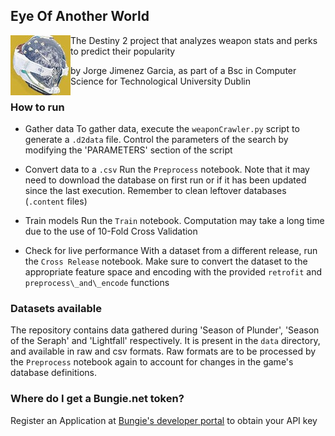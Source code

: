 
## Eye Of Another World
<img style="float: left;" src="icon.jpg">

The Destiny 2 project that analyzes weapon stats and perks to predict their popularity

by Jorge Jimenez Garcia, as part of a Bsc in Computer Science for Technological University Dublin</a> 

### How to run

* Gather data
	To gather data, execute the ```weaponCrawler.py``` script to generate a ```.d2data``` file. Control the parameters of the search by modifying the 'PARAMETERS' section of the script
	
* Convert data to a ```.csv```
	Run the ```Preprocess``` notebook. Note that it may need to download the database on first run or if it has been updated since the last execution. Remember to clean leftover databases (```.content``` files)
	
* Train models
	Run the ```Train``` notebook. Computation may take a long time due to the use of 10-Fold Cross Validation
	
* Check for live performance
	With a dataset from a different release, run the ```Cross Release``` notebook. Make sure to convert the dataset to the appropriate feature space and encoding with the provided ```retrofit``` and ```preprocess\_and\_encode``` functions
	
	
### Datasets available

The repository contains data gathered during 'Season of Plunder', 'Season of the Seraph' and 'Lightfall' respectively. It is present in the ```data``` directory, and available in raw and csv formats. Raw formats are to be processed by the ```Preprocess``` notebook again to account for changes in the game's database definitions.

### Where do I get a Bungie.net token?
Register an Application at [Bungie's developer portal](https://www.bungie.net/en/Application) to obtain your API key